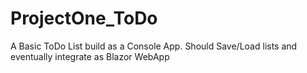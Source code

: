 # ProjectOne_ToDo
A Basic ToDo List build as a Console App. Should Save/Load lists and eventually integrate as Blazor WebApp
